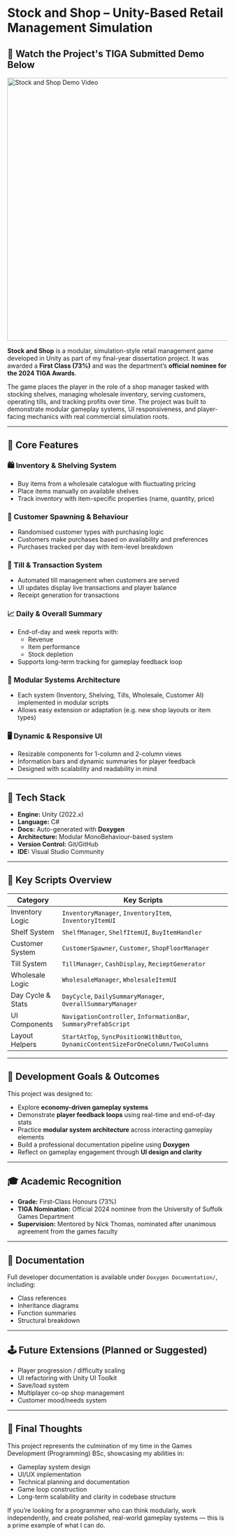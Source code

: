 # Stock and Shop – Unity-Based Retail Management Simulation

## 🎥 Watch the Project's TIGA Submitted Demo Below

  <a href="https://www.youtube.com/watch?v=swvA5oGCOQk" target="_blank">
    <img src="https://img.youtube.com/vi/swvA5oGCOQk/0.jpg" alt="Stock and Shop Demo Video" width="600"/>
  </a>

**Stock and Shop** is a modular, simulation-style retail management game developed in Unity as part of my final-year dissertation project. It was awarded a **First Class (73%)** and was the department’s **official nominee for the 2024 TIGA Awards**.

The game places the player in the role of a shop manager tasked with stocking shelves, managing wholesale inventory, serving customers, operating tills, and tracking profits over time. The project was built to demonstrate modular gameplay systems, UI responsiveness, and player-facing mechanics with real commercial simulation roots.

---

## 🧠 Core Features

### 🛍️ Inventory & Shelving System
- Buy items from a wholesale catalogue with fluctuating pricing
- Place items manually on available shelves
- Track inventory with item-specific properties (name, quantity, price)

### 👥 Customer Spawning & Behaviour
- Randomised customer types with purchasing logic
- Customers make purchases based on availability and preferences
- Purchases tracked per day with item-level breakdown

### 💸 Till & Transaction System
- Automated till management when customers are served
- UI updates display live transactions and player balance
- Receipt generation for transactions

### 📈 Daily & Overall Summary
- End-of-day and week reports with:
  - Revenue
  - Item performance
  - Stock depletion
- Supports long-term tracking for gameplay feedback loop

### 🧩 Modular Systems Architecture
- Each system (Inventory, Shelving, Tills, Wholesale, Customer AI) implemented in modular scripts
- Allows easy extension or adaptation (e.g. new shop layouts or item types)

### 🖥️ Dynamic & Responsive UI
- Resizable components for 1-column and 2-column views
- Information bars and dynamic summaries for player feedback
- Designed with scalability and readability in mind

---

## 🔧 Tech Stack

- **Engine:** Unity (2022.x)
- **Language:** C#
- **Docs:** Auto-generated with **Doxygen**
- **Architecture:** Modular MonoBehaviour-based system
- **Version Control:** Git/GitHub
- **IDE:** Visual Studio Community

---

## 📁 Key Scripts Overview

| Category          | Key Scripts |
|-------------------|-------------|
| Inventory Logic   | `InventoryManager`, `InventoryItem`, `InventoryItemUI` |
| Shelf System      | `ShelfManager`, `ShelfItemUI`, `BuyItemHandler` |
| Customer System   | `CustomerSpawner`, `Customer`, `ShopFloorManager` |
| Till System       | `TillManager`, `CashDisplay`, `RecieptGenerator` |
| Wholesale Logic   | `WholesaleManager`, `WholesaleItemUI` |
| Day Cycle & Stats | `DayCycle`, `DailySummaryManager`, `OverallSummaryManager` |
| UI Components     | `NavigationController`, `InformationBar`, `SummaryPrefabScript` |
| Layout Helpers    | `StartAtTop`, `SyncPositionWithButton`, `DynamicContentSizeForOneColumn/TwoColumns` |

---

## 🧪 Development Goals & Outcomes

This project was designed to:
- Explore **economy-driven gameplay systems**
- Demonstrate **player feedback loops** using real-time and end-of-day stats
- Practice **modular system architecture** across interacting gameplay elements
- Build a professional documentation pipeline using **Doxygen**
- Reflect on gameplay engagement through **UI design and clarity**

---

## 🎓 Academic Recognition

- **Grade:** First-Class Honours (73%)
- **TIGA Nomination:** Official 2024 nominee from the University of Suffolk Games Department
- **Supervision:** Mentored by Nick Thomas, nominated after unanimous agreement from the games faculty

---

## 📄 Documentation

Full developer documentation is available under `Doxygen Documentation/`, including:
- Class references
- Inheritance diagrams
- Function summaries
- Structural breakdown

---

## 🕹️ Future Extensions (Planned or Suggested)

- Player progression / difficulty scaling
- UI refactoring with Unity UI Toolkit
- Save/load system
- Multiplayer co-op shop management
- Customer mood/needs system

---

## 🙌 Final Thoughts

This project represents the culmination of my time in the Games Development (Programming) BSc, showcasing my abilities in:
- Gameplay system design
- UI/UX implementation
- Technical planning and documentation
- Game loop construction
- Long-term scalability and clarity in codebase structure

If you’re looking for a programmer who can think modularly, work independently, and create polished, real-world gameplay systems — this is a prime example of what I can do.


